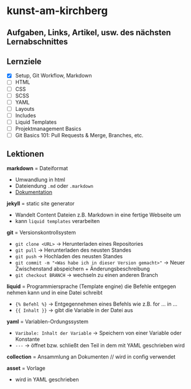 # kunst-am-kirchberg

## Aufgaben, Links, Artikel, usw. des nächsten Lernabschnittes


## Lernziele

- [x] Setup, Git Workflow, Markdown
- [ ] HTML
- [ ] CSS
- [ ] SCSS
- [ ] YAML
- [ ] Layouts
- [ ] Includes
- [ ] Liquid Templates
- [ ] Projektmanagement Basics
- [ ] Git Basics 101: Pull Requests & Merge, Branches, etc.

## Lektionen

**markdown** = Dateiformat

- Umwandlung in html
- Dateiendung `.md` oder `.markdown`
- [Dokumentation](https://daringfireball.net/projects/markdown/basics)

**jekyll** = static site generator 

- Wandelt Content Dateien z.B. Markdown in eine fertige Webseite um
- kann `liquid templates` verarbeiten

**git** = Versionskontrollsystem 

- `git clone <URL>` -> Herunterladen eines Repositories 
- `git pull` -> Herunterladen des neusten Standes
- `git push` -> Hochladen des neusten Standes
- `git commit -m "<Was habe ich in dieser Version gemacht>"` -> Neuer Zwischenstand abspeichern + Änderungsbeschreibung
- `git checkout BRANCH` -> wechseln zu einen anderen Branch

**liquid** = Programmiersprache (Template engine) die Befehle entgegen nehmen kann und in eine Datei schreibt

- `{% Befehl %}` -> Entgegennehmen eines Befehls wie z.B. for ... in ...
- `{{ Inhalt }}` -> gibt die Variable in der Datei aus

**yaml** = Variablen-Ordungssystem

- `Varibale: Inhalt der Variable` -> Speichern von einer Variable oder Konstante
- `---` -> öffnet bzw. schließt den Teil in dem mit YAML geschrieben wird

**collection** = Ansammlung an Dokumenten // wird in config verwendet

**asset** = Vorlage

- wird in YAML geschrieben


